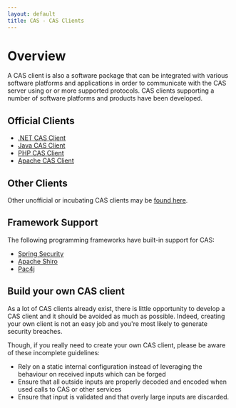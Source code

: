 ```yaml
---
layout: default
title: CAS - CAS Clients
---
```


# Overview

A CAS client is also a software package that can be integrated with various software platforms and applications in order to 
communicate with the CAS server using or or more supported protocols. CAS clients supporting a number of software platforms and products have been developed.


## Official Clients

* [.NET CAS Client](https://github.com/apereo/dotnet-cas-client)
* [Java CAS Client](https://github.com/apereo/java-cas-client)
* [PHP CAS Client](https://github.com/Jasig/phpCAS)
* [Apache CAS Client](https://github.com/Jasig/mod_auth_cas)


## Other Clients

Other unofficial or incubating CAS clients may be [found here](https://wiki.jasig.org/display/CASC).


## Framework Support

The following programming frameworks have built-in support for CAS:

* [Spring Security](http://static.springsource.org/spring-security/site/)
* [Apache Shiro](http://shiro.apache.org/cas.html)
* [Pac4j](https://github.com/pac4j/pac4j)


## Build your own CAS client

As a lot of CAS clients already exist, there is little opportunity to develop a CAS client and it should be avoided as much as possible. Indeed, creating your own client is not an easy job and you're most likely to generate security breaches.

Though, if you really need to create your own CAS client, please be aware of these incomplete guidelines:

* Rely on a static internal configuration instead of leveraging the behaviour on received inputs which can be forged
* Ensure that all outside inputs are properly decoded and encoded when used calls to CAS or other services
* Ensure that input is validated and that overly large inputs are discarded.

